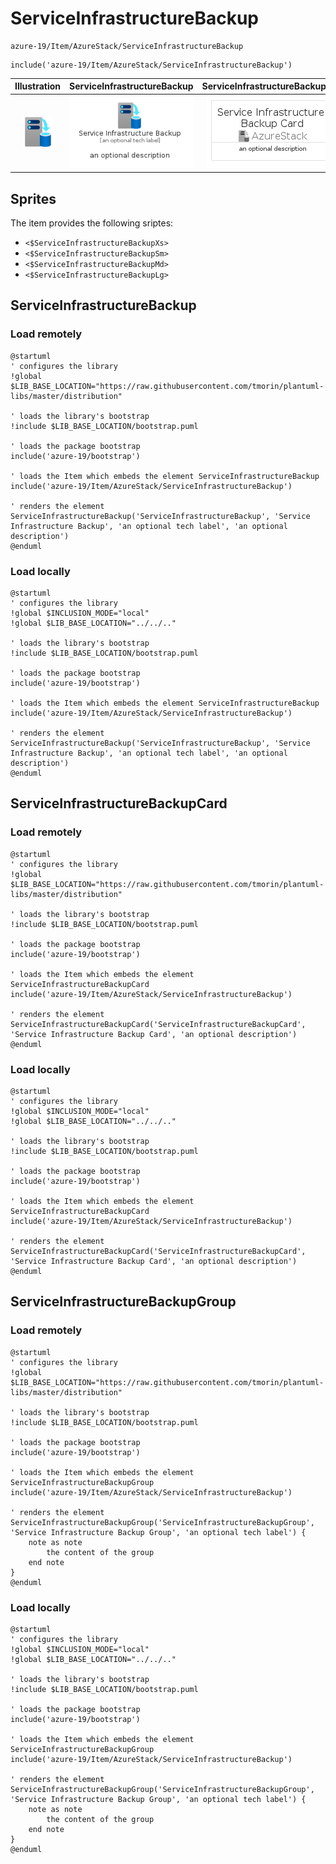 # ServiceInfrastructureBackup


```text
azure-19/Item/AzureStack/ServiceInfrastructureBackup
```

```text
include('azure-19/Item/AzureStack/ServiceInfrastructureBackup')
```



| Illustration | ServiceInfrastructureBackup | ServiceInfrastructureBackupCard | ServiceInfrastructureBackupGroup |
| :---: | :---: | :---: | :---: |
| ![illustration for Illustration](../../../azure-19/Item/AzureStack/ServiceInfrastructureBackup.png) | ![illustration for ServiceInfrastructureBackup](../../../azure-19/Item/AzureStack/ServiceInfrastructureBackup.Local.png) | ![illustration for ServiceInfrastructureBackupCard](../../../azure-19/Item/AzureStack/ServiceInfrastructureBackupCard.Local.png) | ![illustration for ServiceInfrastructureBackupGroup](../../../azure-19/Item/AzureStack/ServiceInfrastructureBackupGroup.Local.png) |



## Sprites
The item provides the following sriptes:

- `<$ServiceInfrastructureBackupXs>`
- `<$ServiceInfrastructureBackupSm>`
- `<$ServiceInfrastructureBackupMd>`
- `<$ServiceInfrastructureBackupLg>`





## ServiceInfrastructureBackup

### Load remotely
```plantuml
@startuml
' configures the library
!global $LIB_BASE_LOCATION="https://raw.githubusercontent.com/tmorin/plantuml-libs/master/distribution"

' loads the library's bootstrap
!include $LIB_BASE_LOCATION/bootstrap.puml

' loads the package bootstrap
include('azure-19/bootstrap')

' loads the Item which embeds the element ServiceInfrastructureBackup
include('azure-19/Item/AzureStack/ServiceInfrastructureBackup')

' renders the element
ServiceInfrastructureBackup('ServiceInfrastructureBackup', 'Service Infrastructure Backup', 'an optional tech label', 'an optional description')
@enduml
```

### Load locally
```plantuml
@startuml
' configures the library
!global $INCLUSION_MODE="local"
!global $LIB_BASE_LOCATION="../../.."

' loads the library's bootstrap
!include $LIB_BASE_LOCATION/bootstrap.puml

' loads the package bootstrap
include('azure-19/bootstrap')

' loads the Item which embeds the element ServiceInfrastructureBackup
include('azure-19/Item/AzureStack/ServiceInfrastructureBackup')

' renders the element
ServiceInfrastructureBackup('ServiceInfrastructureBackup', 'Service Infrastructure Backup', 'an optional tech label', 'an optional description')
@enduml
```

## ServiceInfrastructureBackupCard

### Load remotely
```plantuml
@startuml
' configures the library
!global $LIB_BASE_LOCATION="https://raw.githubusercontent.com/tmorin/plantuml-libs/master/distribution"

' loads the library's bootstrap
!include $LIB_BASE_LOCATION/bootstrap.puml

' loads the package bootstrap
include('azure-19/bootstrap')

' loads the Item which embeds the element ServiceInfrastructureBackupCard
include('azure-19/Item/AzureStack/ServiceInfrastructureBackup')

' renders the element
ServiceInfrastructureBackupCard('ServiceInfrastructureBackupCard', 'Service Infrastructure Backup Card', 'an optional description')
@enduml
```

### Load locally
```plantuml
@startuml
' configures the library
!global $INCLUSION_MODE="local"
!global $LIB_BASE_LOCATION="../../.."

' loads the library's bootstrap
!include $LIB_BASE_LOCATION/bootstrap.puml

' loads the package bootstrap
include('azure-19/bootstrap')

' loads the Item which embeds the element ServiceInfrastructureBackupCard
include('azure-19/Item/AzureStack/ServiceInfrastructureBackup')

' renders the element
ServiceInfrastructureBackupCard('ServiceInfrastructureBackupCard', 'Service Infrastructure Backup Card', 'an optional description')
@enduml
```

## ServiceInfrastructureBackupGroup

### Load remotely
```plantuml
@startuml
' configures the library
!global $LIB_BASE_LOCATION="https://raw.githubusercontent.com/tmorin/plantuml-libs/master/distribution"

' loads the library's bootstrap
!include $LIB_BASE_LOCATION/bootstrap.puml

' loads the package bootstrap
include('azure-19/bootstrap')

' loads the Item which embeds the element ServiceInfrastructureBackupGroup
include('azure-19/Item/AzureStack/ServiceInfrastructureBackup')

' renders the element
ServiceInfrastructureBackupGroup('ServiceInfrastructureBackupGroup', 'Service Infrastructure Backup Group', 'an optional tech label') {
    note as note
        the content of the group
    end note
}
@enduml
```

### Load locally
```plantuml
@startuml
' configures the library
!global $INCLUSION_MODE="local"
!global $LIB_BASE_LOCATION="../../.."

' loads the library's bootstrap
!include $LIB_BASE_LOCATION/bootstrap.puml

' loads the package bootstrap
include('azure-19/bootstrap')

' loads the Item which embeds the element ServiceInfrastructureBackupGroup
include('azure-19/Item/AzureStack/ServiceInfrastructureBackup')

' renders the element
ServiceInfrastructureBackupGroup('ServiceInfrastructureBackupGroup', 'Service Infrastructure Backup Group', 'an optional tech label') {
    note as note
        the content of the group
    end note
}
@enduml
```

